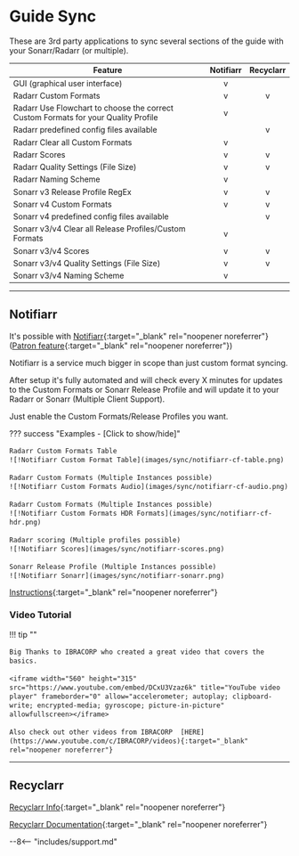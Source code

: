 # Guide Sync

These are 3rd party applications to sync several sections of the guide with your Sonarr/Radarr (or multiple).

| Feature                                                                            | Notifiarr | Recyclarr |
| ---------------------------------------------------------------------------------- | :-------: | :-------: |
| GUI (graphical user interface)                                                     |     v     |           |
| Radarr Custom Formats                                                              |     v     |     v     |
| Radarr Use Flowchart to choose the correct Custom Formats for your Quality Profile |     v     |           |
| Radarr predefined config files available                                           |           |     v     |
| Radarr Clear all Custom Formats                                                    |     v     |           |
| Radarr Scores                                                                      |     v     |     v     |
| Radarr Quality Settings (File Size)                                                |     v     |     v     |
| Radarr Naming Scheme                                                               |     v     |           |
| Sonarr v3 Release Profile RegEx                                                    |     v     |     v     |
| Sonarr v4 Custom Formats                                                           |     v     |     v     |
| Sonarr v4 predefined config files available                                        |           |     v     |
| Sonarr v3/v4 Clear all Release Profiles/Custom Formats                             |     v     |           |
| Sonarr v3/v4 Scores                                                                |     v     |     v     |
| Sonarr v3/v4 Quality Settings (File Size)                                          |     v     |     v     |
| Sonarr v3/v4 Naming Scheme                                                         |     v     |           |

------

## Notifiarr

It's possible with [Notifiarr](https://notifiarr.com){:target="_blank" rel="noopener noreferrer"} ([Patron feature](https://notifiarr.wiki/FAQ#patron){:target="_blank" rel="noopener noreferrer"})

Notifiarr is a service much bigger in scope than just custom format syncing.

After setup it's fully automated and will check every X minutes for updates to the Custom Formats or Sonarr Release Profile and will update it to your Radarr or Sonarr (Multiple Client Support).

Just enable the Custom Formats/Release Profiles you want.

??? success "Examples - [Click to show/hide]"

    Radarr Custom Formats Table
    ![!Notifiarr Custom Format Table](images/sync/notifiarr-cf-table.png)

    Radarr Custom Formats (Multiple Instances possible)
    ![!Notifiarr Custom Formats Audio](images/sync/notifiarr-cf-audio.png)

    Radarr Custom Formats (Multiple Instances possible)
    ![!Notifiarr Custom Formats HDR Formats](images/sync/notifiarr-cf-hdr.png)

    Radarr scoring (Multiple profiles possible)
    ![!Notifiarr Scores](images/sync/notifiarr-scores.png)

    Sonarr Release Profile (Multiple Instances possible)
    ![!Notifiarr Sonarr](images/sync/notifiarr-sonarr.png)

[Instructions](https://notifiarr.wiki/en/Website/Integrations/Trash){:target="_blank" rel="noopener noreferrer"}

### Video Tutorial

!!! tip ""

    Big Thanks to IBRACORP who created a great video that covers the basics.

    <iframe width="560" height="315" src="https://www.youtube.com/embed/DCxU3Vzaz6k" title="YouTube video player" frameborder="0" allow="accelerometer; autoplay; clipboard-write; encrypted-media; gyroscope; picture-in-picture" allowfullscreen></iframe>

    Also check out other videos from IBRACORP  [HERE](https://www.youtube.com/c/IBRACORP/videos){:target="_blank" rel="noopener noreferrer"}

------

## Recyclarr

[Recyclarr Info](/Recyclarr/){:target="_blank" rel="noopener noreferrer"}

[Recyclarr Documentation](https://recyclarr.dev/wiki/){:target="_blank" rel="noopener noreferrer"}

--8<-- "includes/support.md"
